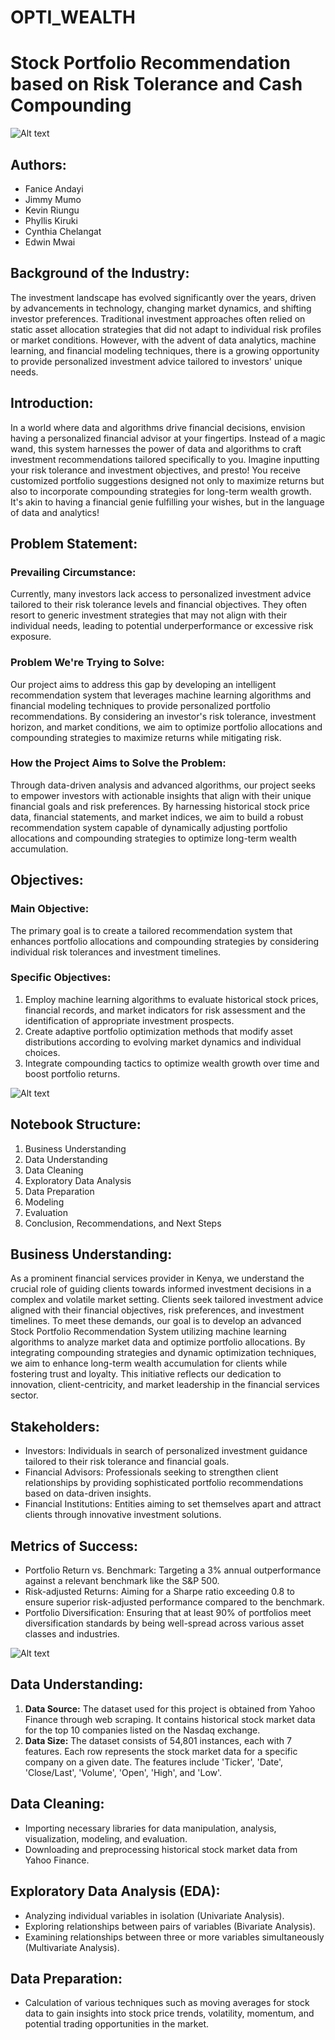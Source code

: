 # OPTI_WEALTH

# Stock Portfolio Recommendation based on Risk Tolerance and Cash Compounding
![Alt text](images/image1.jpg)

## Authors:
- Fanice Andayi
- Jimmy Mumo
- Kevin Riungu
- Phyllis Kiruki
- Cynthia Chelangat
- Edwin Mwai

## Background of the Industry:
The investment landscape has evolved significantly over the years, driven by advancements in technology, changing market dynamics, and shifting investor preferences. Traditional investment approaches often relied on static asset allocation strategies that did not adapt to individual risk profiles or market conditions. However, with the advent of data analytics, machine learning, and financial modeling techniques, there is a growing opportunity to provide personalized investment advice tailored to investors' unique needs.

## Introduction:
In a world where data and algorithms drive financial decisions, envision having a personalized financial advisor at your fingertips. Instead of a magic wand, this system harnesses the power of data and algorithms to craft investment recommendations tailored specifically to you. Imagine inputting your risk tolerance and investment objectives, and presto! You receive customized portfolio suggestions designed not only to maximize returns but also to incorporate compounding strategies for long-term wealth growth. It's akin to having a financial genie fulfilling your wishes, but in the language of data and analytics!

## Problem Statement:
### Prevailing Circumstance:
Currently, many investors lack access to personalized investment advice tailored to their risk tolerance levels and financial objectives. They often resort to generic investment strategies that may not align with their individual needs, leading to potential underperformance or excessive risk exposure.
### Problem We're Trying to Solve:
Our project aims to address this gap by developing an intelligent recommendation system that leverages machine learning algorithms and financial modeling techniques to provide personalized portfolio recommendations. By considering an investor's risk tolerance, investment horizon, and market conditions, we aim to optimize portfolio allocations and compounding strategies to maximize returns while mitigating risk.
### How the Project Aims to Solve the Problem:
Through data-driven analysis and advanced algorithms, our project seeks to empower investors with actionable insights that align with their unique financial goals and risk preferences. By harnessing historical stock price data, financial statements, and market indices, we aim to build a robust recommendation system capable of dynamically adjusting portfolio allocations and compounding strategies to optimize long-term wealth accumulation.

## Objectives:
### Main Objective:
The primary goal is to create a tailored recommendation system that enhances portfolio allocations and compounding strategies by considering individual risk tolerances and investment timelines.
### Specific Objectives:
1. Employ machine learning algorithms to evaluate historical stock prices, financial records, and market indicators for risk assessment and the identification of appropriate investment prospects.
2. Create adaptive portfolio optimization methods that modify asset distributions according to evolving market dynamics and individual choices.
3. Integrate compounding tactics to optimize wealth growth over time and boost portfolio returns.

![Alt text](images/image2.jpg)

## Notebook Structure:
1. Business Understanding
2. Data Understanding
3. Data Cleaning
4. Exploratory Data Analysis
5. Data Preparation
6. Modeling
7. Evaluation
8. Conclusion, Recommendations, and Next Steps

## Business Understanding:
As a prominent financial services provider in Kenya, we understand the crucial role of guiding clients towards informed investment decisions in a complex and volatile market setting. Clients seek tailored investment advice aligned with their financial objectives, risk preferences, and investment timelines. To meet these demands, our goal is to develop an advanced Stock Portfolio Recommendation System utilizing machine learning algorithms to analyze market data and optimize portfolio allocations. By integrating compounding strategies and dynamic optimization techniques, we aim to enhance long-term wealth accumulation for clients while fostering trust and loyalty. This initiative reflects our dedication to innovation, client-centricity, and market leadership in the financial services sector.

## Stakeholders:
- Investors: Individuals in search of personalized investment guidance tailored to their risk tolerance and financial goals.
- Financial Advisors: Professionals seeking to strengthen client relationships by providing sophisticated portfolio recommendations based on data-driven insights.
- Financial Institutions: Entities aiming to set themselves apart and attract clients through innovative investment solutions.

## Metrics of Success:
- Portfolio Return vs. Benchmark: Targeting a 3% annual outperformance against a relevant benchmark like the S&P 500.
- Risk-adjusted Returns: Aiming for a Sharpe ratio exceeding 0.8 to ensure superior risk-adjusted performance compared to the benchmark.
- Portfolio Diversification: Ensuring that at least 90% of portfolios meet diversification standards by being well-spread across various asset classes and industries.

![Alt text](images/image3.jpg)

## Data Understanding:
1. **Data Source:** The dataset used for this project is obtained from Yahoo Finance through web scraping. It contains historical stock market data for the top 10 companies listed on the Nasdaq exchange.
2. **Data Size:** The dataset consists of 54,801 instances, each with 7 features. Each row represents the stock market data for a specific company on a given date. The features include 'Ticker', 'Date', 'Close/Last', 'Volume', 'Open', 'High', and 'Low'.

## Data Cleaning:
- Importing necessary libraries for data manipulation, analysis, visualization, modeling, and evaluation.
- Downloading and preprocessing historical stock market data from Yahoo Finance.

## Exploratory Data Analysis (EDA):
- Analyzing individual variables in isolation (Univariate Analysis).
- Exploring relationships between pairs of variables (Bivariate Analysis).
- Examining relationships between three or more variables simultaneously (Multivariate Analysis).

## Data Preparation:
- Calculation of various techniques such as moving averages for stock data to gain insights into stock price trends, volatility, momentum, and potential trading opportunities in the market.

